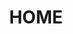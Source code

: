 ---
home: true
icon: home
title: HOME
heroImage: /ico.png
heroText: XPMSL
tagline: XPMSL官方文档
bgImage: https://xiaofeishu-picture.pages.dev/picture/bj.png
bgImageStyle:
  background-attachment: fixed
actions:
  - text: 快速上手⏱
    link: /zh-cn/
    type: primary
features:
- title: 简单快速
  details: 使用python编写，并且有gui操作界面。
- title: 免费开源
  details: 代码需要遵守GPL-3.0 license。
- title: 上手简单
  details: 下载完成直接运行就可以使用
footer: GPL-3.0 license | XPMSL免费开源 | Docs Powered by VuePress
---